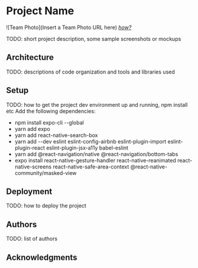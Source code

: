 # Project Name

![Team Photo](Insert a Team Photo URL here)
[*how?*](https://help.github.com/articles/about-readmes/#relative-links-and-image-paths-in-readme-files)

TODO: short project description, some sample screenshots or mockups

## Architecture

TODO:  descriptions of code organization and tools and libraries used

## Setup

TODO: how to get the project dev environment up and running, npm install etc
Add the following dependencies:
* npm install expo-cli --global
* yarn add expo
* yarn add react-native-search-box
* yarn add --dev eslint eslint-config-airbnb eslint-plugin-import eslint-plugin-react eslint-plugin-jsx-a11y babel-eslint
* yarn add @react-navigation/native @react-navigation/bottom-tabs
*  expo install react-native-gesture-handler react-native-reanimated react-native-screens react-native-safe-area-context @react-native-community/masked-view



## Deployment

TODO: how to deploy the project

## Authors

TODO: list of authors

## Acknowledgments
